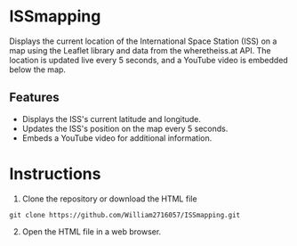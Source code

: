 # ISSmapping



Displays the current location of the International Space Station (ISS) on a map using the Leaflet library and data from the wheretheiss.at API. The location is updated live every 5 seconds, and a YouTube video is embedded below the map.

## Features
- Displays the ISS's current latitude and longitude.
- Updates the ISS's position on the map every 5 seconds.
- Embeds a YouTube video for additional information.

# Instructions 

1. Clone the repository or download the HTML file
```
git clone https://github.com/William2716057/ISSmapping.git
```
2. Open the HTML file in a web browser.
